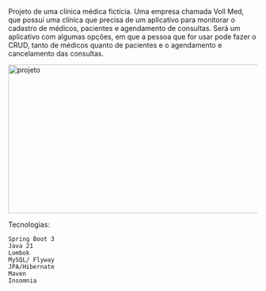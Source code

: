  Projeto de uma clínica médica fictícia. Uma empresa chamada Voll Med, que possui uma clínica que precisa de um aplicativo para monitorar o cadastro de médicos, pacientes e agendamento de consultas.
Será um aplicativo com algumas opções, em que a pessoa que for usar pode fazer o CRUD, tanto de médicos quanto de pacientes e o agendamento e cancelamento das consultas.

<img align="center" alt="projeto" height="300" width="700" src="https://cdn1.gnarususercontent.com.br/1/723333/5fadebca-1803-4fa5-90b0-ac1dc9a7718c.png">

Tecnologias:

    Spring Boot 3
    Java 21
    Lombok
    MySQL/ Flyway
    JPA/Hibernate
    Maven
    Insomnia
